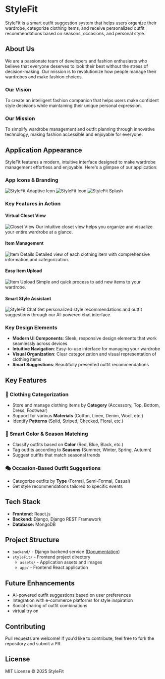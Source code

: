 # StyleFit

StyleFit is a smart outfit suggestion system that helps users organize their wardrobe, categorize clothing items, and receive personalized outfit recommendations based on seasons, occasions, and personal style.

## About Us

We are a passionate team of developers and fashion enthusiasts who believe that everyone deserves to look their best without the stress of decision-making. Our mission is to revolutionize how people manage their wardrobes and make fashion choices.

### Our Vision
To create an intelligent fashion companion that helps users make confident style decisions while maintaining their unique personal expression.

### Our Mission
To simplify wardrobe management and outfit planning through innovative technology, making fashion accessible and enjoyable for everyone.

## Application Appearance

StyleFit features a modern, intuitive interface designed to make wardrobe management effortless and enjoyable. Here's a glimpse of our application:

### App Icons & Branding
![StyleFit Adaptive Icon](styleFit/assets/images/adaptive-icon.png)
![StyleFit Icon](styleFit/assets/images/icon.png)
![StyleFit Splash](styleFit/assets/images/splash.png)

### Key Features in Action

#### Virtual Closet View
![Closet View](styleFit/assets/images/closet-view.png)
Our intuitive closet view helps you organize and visualize your entire wardrobe at a glance.

#### Item Management
![Item Details](styleFit/assets/images/item-details.png)
Detailed view of each clothing item with comprehensive information and categorization.

#### Easy Item Upload
![Item Upload](styleFit/assets/images/item-upload.png)
Simple and quick process to add new items to your wardrobe.

#### Smart Style Assistant
![StyleFit Chat](styleFit/assets/images/stylefit-chat-image.png)
Get personalized style recommendations and outfit suggestions through our AI-powered chat interface.

### Key Design Elements
- **Modern UI Components**: Sleek, responsive design elements that work seamlessly across devices
- **Intuitive Navigation**: Easy-to-use interface for managing your wardrobe
- **Visual Organization**: Clear categorization and visual representation of clothing items
- **Smart Suggestions**: Beautifully presented outfit recommendations

## Key Features

### 👕 Clothing Categorization
- Store and manage clothing items by **Category** (Accessory, Top, Bottom, Dress, Footwear)
- Support for various **Materials** (Cotton, Linen, Denim, Wool, etc.)
- Identify **Patterns** (Solid, Striped, Checked, Floral, etc.)

### 🎨 Smart Color & Season Matching
- Classify outfits based on **Color** (Red, Blue, Black, etc.)
- Tag outfits according to **Seasons** (Summer, Winter, Spring, Autumn)
- Suggest outfits that match seasonal trends

### 🎭 Occasion-Based Outfit Suggestions
- Categorize outfits by **Type** (Formal, Semi-Formal, Casual)
- Get style recommendations tailored to specific events

## Tech Stack
- **Frontend:** React.js
- **Backend:** Django, Django REST Framework
- **Database:** MongoDB

## Project Structure
- `backend/` - Django backend service ([Documentation](/backend/README.md))
- `styleFit/` - Frontend project directory
  - `assets/` - Application assets and images
  - `app/` - Frontend React application


## Future Enhancements
- AI-powered outfit suggestions based on user preferences
- Integration with e-commerce platforms for style inspiration
- Social sharing of outfit combinations
- virtual try on

## Contributing
Pull requests are welcome! If you'd like to contribute, feel free to fork the repository and submit a PR.

## License
MIT License © 2025 StyleFit